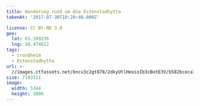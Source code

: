 ```yaml
---
title: Wanderung rund um die Estenstadhytta
takenAt: '2017-07-30T10:20:46.000Z'

license: CC BY-ND 3.0
geo:
  lat: 63.399236
  lng: 10.474622
tags:
  - trondheim
  - Estenstadhytta
url: >-
  //images.ctfassets.net/bncv3c2gt878/2dkyUtlHeoioIb3cBotE3V/b582bceca7c94f15bbcf85f9fccc1d8c/wanderung-rund-um-die-estenstadhytta_35461446673_o
size: 7183311
image:
  width: 5344
  height: 3006
---
```


